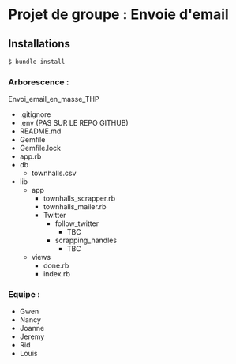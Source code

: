 # Projet de groupe : Envoie d'email

## Installations

```sh
$ bundle install
```
    
### Arborescence :

Envoi_email_en_masse_THP 
- .gitignore
- .env (PAS SUR LE REPO GITHUB)
- README.md
- Gemfile
- Gemfile.lock
- app.rb
- db
  - townhalls.csv
- lib
  - app
    - townhalls_scrapper.rb
    - townhalls_mailer.rb
    - Twitter
        - follow_twitter
            - TBC
        - scrapping_handles
            - TBC
  - views
    - done.rb
    - index.rb

### Equipe :
- Gwen
- Nancy
- Joanne
- Jeremy
- Rid
- Louis
